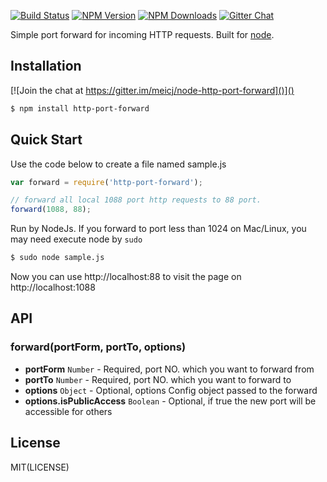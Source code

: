 
[![Build Status][build-status]][build-url] 
[![NPM Version][npm-version]][npm-url] 
[![NPM Downloads][npm-downloads-image]][npm-url]
[![Gitter Chat][gitter-image]][gitter-url]

Simple port forward for incoming HTTP requests. Built for [node](http://nodejs.org).
  
## Installation

[![Join the chat at https://gitter.im/meicj/node-http-port-forward]()]()

```bash
$ npm install http-port-forward
```

## Quick Start

Use the code below to create a file named sample.js

```js
var forward = require('http-port-forward');

// forward all local 1088 port http requests to 88 port.
forward(1088, 88);
```

Run by NodeJs. If you forward to port less than 1024 on Mac/Linux, you may need execute node by `sudo`

```bash
$ sudo node sample.js
```

Now you can use http://localhost:88 to visit the page on http://localhost:1088

## API

### forward(portForm, portTo, options)

- **portForm** `Number` - Required, port NO. which you want to forward from
- **portTo** `Number` - Required, port NO. which you want to forward to
- **options** `Object` - Optional, options Config object passed to the forward
- **options.isPublicAccess** `Boolean` - Optional, if true the new port will be accessible for others

## License

MIT(LICENSE)

[build-status]: https://api.travis-ci.org/meicj/node-http-port-forward.svg?branch=master&style=flat
[build-url]: https://travis-ci.org/meicj/node-http-port-forward
[npm-version]: https://img.shields.io/npm/v/http-port-forward.svg?label=npm%20package
[npm-url]: https://npmjs.org/package/http-port-forward
[npm-downloads-image]: https://img.shields.io/npm/dm/http-port-forward.svg?label=npm%20downloads
[gitter-image]: https://badges.gitter.im/meicj/node-http-port-forward.svg
[gitter-url]: https://gitter.im/meicj/node-http-port-forward?utm_source=badge&utm_medium=badge&utm_campaign=pr-badge&utm_content=badge
